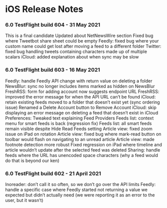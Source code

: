 # iOS Release Notes

### 6.0 TestFlight build 604 - 31 May 2021

This is a final candidate
Updated about NetNewsWire section
Fixed bug where Tweetbot share sheet could be empty
Feedly: fixed bug where your custom name could get lost after moving a feed to a different folder
Twitter: fixed bug handling tweets containing characters made up of multiple scalars
iCloud: added explanation about when sync may be slow

### 6.0 TestFlight build 603 - 16 May 2021

Feedly: handle Feedly API change with return value on deleting a folder
NewsBlur: sync no longer includes items marked as hidden on NewsBlur
FreshRSS: form for adding account now suggests endpoint URL
FreshRSS: improved the error message for when the API URL can’t be found
iCloud: retain existing feeds moved to a folder that doesn’t exist yet (sync ordering issue)
Renamed a Delete Account button to Remove Account
iCloud: skip displaying an error message on deleting a feed that doesn’t exist in iCloud
Preferences: Tweaked text explaining Feed Providers
Feeds list: context menu for smart feeds is back (regression fix)
Feeds list: all smart feeds remain visible despite Hide Read Feeds setting
Article view: fixed zoom issue on iPad on rotation
Article view: fixed bug where mark-read button on toolbar would flash on navigating to an unread article
Article view: made footnote detection more robust
Fixed regression on iPad where timeline and article wouldn’t update after the selected feed was deleted
Sharing: handle feeds where the URL has unencoded space characters (why a feed would do that is beyond our ken)

### 6.0 TestFlight build 602 - 21 April 2021

Inoreader: don’t call it so often, so we don’t go over the API limits
Feedly: handle a specific case where Feedly started not returning a value we expected but didn’t actually need (we were reporting it as an error to the user, but it wasn’t)

